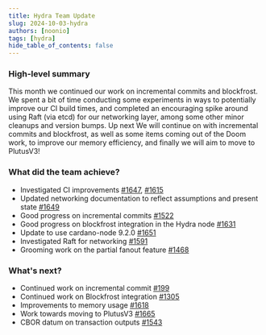 ```yaml
---
title: Hydra Team Update
slug: 2024-10-03-hydra
authors: [noonio]
tags: [hydra]
hide_table_of_contents: false
---
```


### High-level summary

This month we continued our work on incremental commits and blockfrost. We
spent a bit of time conducting some experiments in ways to potentially improve
our CI build times, and completed an encouraging spike around using Raft (via
etcd) for our networking layer, among some other minor cleanups and
version bumps. Up next We will continue on with incremental commits and
blockfrost, as well as some items coming out of the Doom work, to improve our
memory efficiency, and finally we will aim to move to PlutusV3!

### What did the team achieve?

* Investigated CI improvements [#1647](https://github.com/cardano-scaling/hydra/pull/1647), [#1615](https://github.com/cardano-scaling/hydra/pull/1615)
* Updated networking documentation to reflect assumptions and present state [#1649](https://github.com/cardano-scaling/hydra/pull/1649)
* Good progress on incremental commits [#1522](https://github.com/cardano-scaling/hydra/issues/1522)
* Good progress on blockfrost integration in the Hydra node [#1631](https://github.com/cardano-scaling/hydra/pull/1631)
* Update to use cardano-node 9.2.0 [#1651](https://github.com/cardano-scaling/hydra/pull/1651)
* Investigated Raft for networking [#1591](https://github.com/cardano-scaling/hydra/issues/1591)
* Grooming work on the partial fanout feature [#1468](https://github.com/cardano-scaling/hydra/issues/1468)

### What's next?

* Continued work on incremental commit [#199](https://github.com/cardano-scaling/hydra/issues/199)
* Continued work on Blockfrost integration [#1305](https://github.com/cardano-scaling/hydra/issues/1305)
* Improvements to memory usage [#1618](https://github.com/cardano-scaling/hydra/issues/1618)
* Work towards moving to PlutusV3 [#1665](https://github.com/cardano-scaling/hydra/issues/1665)
* CBOR datum on transaction outputs [#1543](https://github.com/cardano-scaling/hydra/issues/1543)
